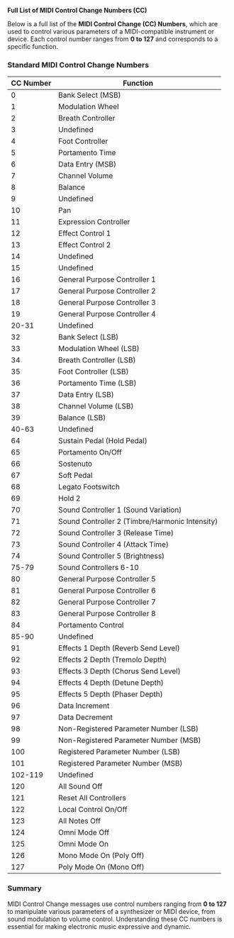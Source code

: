 **Full List of MIDI Control Change Numbers (CC)**

Below is a full list of the **MIDI Control Change (CC) Numbers**, which are used to control various parameters of a MIDI-compatible instrument or device. Each control number ranges from **0 to 127** and corresponds to a specific function.

### **Standard MIDI Control Change Numbers**

| CC Number  | Function                                |
|------------|-----------------------------------------|
| 0          | Bank Select (MSB)                       |
| 1          | Modulation Wheel                        |
| 2          | Breath Controller                       |
| 3          | Undefined                               |
| 4          | Foot Controller                         |
| 5          | Portamento Time                         |
| 6          | Data Entry (MSB)                        |
| 7          | Channel Volume                          |
| 8          | Balance                                 |
| 9          | Undefined                               |
| 10         | Pan                                     |
| 11         | Expression Controller                   |
| 12         | Effect Control 1                        |
| 13         | Effect Control 2                        |
| 14         | Undefined                               |
| 15         | Undefined                               |
| 16         | General Purpose Controller 1            |
| 17         | General Purpose Controller 2            |
| 18         | General Purpose Controller 3            |
| 19         | General Purpose Controller 4            |
| 20-31      | Undefined                               |
| 32         | Bank Select (LSB)                       |
| 33         | Modulation Wheel (LSB)                  |
| 34         | Breath Controller (LSB)                 |
| 35         | Foot Controller (LSB)                   |
| 36         | Portamento Time (LSB)                   |
| 37         | Data Entry (LSB)                        |
| 38         | Channel Volume (LSB)                    |
| 39         | Balance (LSB)                           |
| 40-63      | Undefined                               |
| 64         | Sustain Pedal (Hold Pedal)              |
| 65         | Portamento On/Off                       |
| 66         | Sostenuto                               |
| 67         | Soft Pedal                              |
| 68         | Legato Footswitch                       |
| 69         | Hold 2                                  |
| 70         | Sound Controller 1 (Sound Variation)    |
| 71         | Sound Controller 2 (Timbre/Harmonic Intensity) |
| 72         | Sound Controller 3 (Release Time)       |
| 73         | Sound Controller 4 (Attack Time)        |
| 74         | Sound Controller 5 (Brightness)         |
| 75-79      | Sound Controllers 6-10                  |
| 80         | General Purpose Controller 5            |
| 81         | General Purpose Controller 6            |
| 82         | General Purpose Controller 7            |
| 83         | General Purpose Controller 8            |
| 84         | Portamento Control                      |
| 85-90      | Undefined                               |
| 91         | Effects 1 Depth (Reverb Send Level)     |
| 92         | Effects 2 Depth (Tremolo Depth)         |
| 93         | Effects 3 Depth (Chorus Send Level)     |
| 94         | Effects 4 Depth (Detune Depth)          |
| 95         | Effects 5 Depth (Phaser Depth)          |
| 96         | Data Increment                          |
| 97         | Data Decrement                          |
| 98         | Non-Registered Parameter Number (LSB)   |
| 99         | Non-Registered Parameter Number (MSB)   |
| 100        | Registered Parameter Number (LSB)       |
| 101        | Registered Parameter Number (MSB)       |
| 102-119    | Undefined                               |
| 120        | All Sound Off                           |
| 121        | Reset All Controllers                   |
| 122        | Local Control On/Off                    |
| 123        | All Notes Off                           |
| 124        | Omni Mode Off                           |
| 125        | Omni Mode On                            |
| 126        | Mono Mode On (Poly Off)                 |
| 127        | Poly Mode On (Mono Off)                 |

### **Summary**
MIDI Control Change messages use control numbers ranging from **0 to 127** to manipulate various parameters of a synthesizer or MIDI device, from sound modulation to volume control. Understanding these CC numbers is essential for making electronic music expressive and dynamic.

